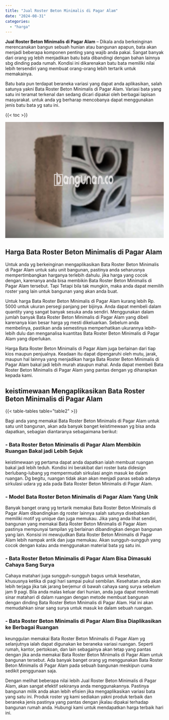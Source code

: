 ```yaml
---
title: "Jual Roster Beton Minimalis di Pagar Alam"
date: "2024-08-31"
categories: 
  - "harga"
---
```


**Jual Roster Beton Minimalis di Pagar Alam** – Dikala anda berkeinginan merencanakan bangun sebuah hunian atau bangunan apapun, bata akan menjadi beberapa komponen penting yang wajib anda pakai. Sangat banyak dari orang yg lebih menjadikan batu bata dibandingi dengan bahan lainnya sbg dinding pada rumah. Kondisi ini dikarenakan batu bata memiliki nilai lebih tersendiri yang membuat orang-orang lebih tertarik untuk memakainya.

Batu bata pun terdapat beraneka variasi yang dapat anda aplikasikan, salah satunya yakni Bata Roster Beton Minimalis di Pagar Alam. Variasi bata yang satu ini teramat terkenal dan sedang dicari dipakai oleh berbagai lapisan masyarakat. untuk anda yg berharap mencobanya dapat menggunakan jenis batu bata yg satu ini.

{{< toc >}}

![Jual Roster Beton Minimalis di Pagar Alam](/images/bata-roster-minimalis-16.png)

## Harga Bata Roster Beton Minimalis di Pagar Alam

Untuk anda yg berkeinginan mengaplikasikan Bata Roster Beton Minimalis di Pagar Alam untuk satu unit bangunan, pastinya anda seharusnya mempertimbangkan harganya terlebih dahulu. jika harga yang cocok dengan, karenanya anda bisa membikin Bata Roster Beton Minimalis di Pagar Alam tersebut. Tapi Tetapi bila tak mungkin, maka anda dapat memilih roster yang lain untuk bangunan yang akan anda buat.

Untuk harga Bata Roster Beton Minimalis di Pagar Alam kurang lebih Rp. 5000 untuk ukuran persegi panjang per bijinya. Anda dapat membeli dalam quantity yang sangat banyak sesuka anda sendiri. Menggunakan dalam jumlah banyak Bata Roster Beton Minimalis di Pagar Alam yang dibeli karenanya kian besar harga yg mesti dikeluarkan. Sebelum anda membelinya, pastikan anda semestinya memperhatikan ukurannya lebih-lebih dulu dan menganalisa kuantitas Bata Roster Beton Minimalis di Pagar Alam yang diperlukan.

Harga Bata Roster Beton Minimalis di Pagar Alam juga berlainan dari tiap kios maupun penjualnya. Keadaan itu dapat dipengaruhi oleh mutu, jarak, maupun hal lainnya yang menjadikan harga Bata Roster Beton Minimalis di Pagar Alam bakal jadi lebih murah ataupun mahal. Anda dapat membeli Bata Roster Beton Minimalis di Pagar Alam yang pantas dengan yg diharapkan kepada kami.

## keistimewaan Mengaplikasikan Bata Roster Beton Minimalis di Pagar Alam

{{< table-tables table="table2" >}}

Bagi anda yang memakai Bata Roster Beton Minimalis di Pagar Alam untuk satu unit bangunan, akan ada banyak banget keistimewaan yg bisa anda dapatkan, sebagian diantaranya sebagaimana berikut:

### \- Bata Roster Beton Minimalis di Pagar Alam Membikin Ruangan Bakal jadi Lebih Sejuk

keistimewaan yg pertama dapat anda dapatkan ialah membuat ruangan bakal jadi lebih teduh. Kondisi ini berakibat dari roster bata didesign berlubang-lubang yg mempermudah sirkulasi angin masuk ke dalam ruangan. Dg begitu, ruangan tidak akan akan menjadi panas sebab adanya sirkulasi udara yg ada pada Bata Roster Beton Minimalis di Pagar Alam.

### \- Model Bata Roster Beton Minimalis di Pagar Alam Yang Unik

Banyak banget orang yg tertarik memakai Bata Roster Beton Minimalis di Pagar Alam dibandingkan dg roster lainnya salah satunya disebabkan memiliki motif yg unique dan juga memukau. Jika yang anda lihat sendiri, bangunan yang memakai Bata Roster Beton Minimalis di Pagar Alam pastinya mempunyai tampilan yg berlainan dibandingkan dengan bangunan yang lain. Konsisi ini mewujudkan Bata Roster Beton Minimalis di Pagar Alam lebih nampak antik dan juga memukau. Akan sungguh-sungguh yang cocok dengan kalau anda menggunakan material bata yg satu ini.

### \- Bata Roster Beton Minimalis di Pagar Alam Bisa Dimasuki Cahaya Sang Surya

Cahaya matahari juga sungguh-sungguh bagus untuk kesehatan, khususnya ketika di pagi hari sampai pukul sembilan. Kesehatan anda akan lebih terjaga jika tak jarang berjemur di bawah cahaya sang surya sebelum jam 9 pagi. Bila anda malas keluar dari hunian, anda juga dapat menikmati sinar matahari di dalam ruangan dengan metode membuat bangunan dengan dinding Bata Roster Beton Minimalis di Pagar Alam. Hal ini akan memudahkan sinar sang surya untuk masuk ke dalam sebuah ruangan.

### \- Bata Roster Beton Minimalis di Pagar Alam Bisa Diaplikasikan ke Berbagai Ruangan

keunggulan memakai Bata Roster Beton Minimalis di Pagar Alam yg selanjutnya ialah dapat digunakan ke beraneka variasi ruangan. Seperti rumah, kantor, pertokoan, dan lain sebagainya akan tetap yang pantas dengan jika anda memakai Bata Roster Beton Minimalis di Pagar Alam untuk bangunan tersebut. Ada banyak banget orang yg menggunakan Bata Roster Beton Minimalis di Pagar Alam pada sebuah bangunan meskipun cuma sedikit penggunaan saja.

Dengan melihat beberapa nilai lebih Jual Roster Beton Minimalis di Pagar Alam, akan sangat efektif sekiranya anda menggunakannya. Pastinya bangunan milik anda akan lebih efisien jika mengaplikasikan variasi bata yang satu ini. Produk roster yg kami sediakan yakni produk terbaik dan beraneka jenis pastinya yang pantas dengan jikalau dipakai terhadap bangunan rumah anda. Hubungi kami untuk mendapatkan harga terbaik hari ini.
